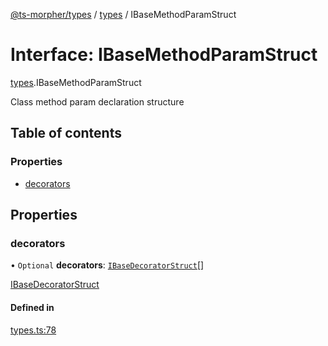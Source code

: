 [@ts-morpher/types](../README.md) / [types](../modules/types.md) / IBaseMethodParamStruct

# Interface: IBaseMethodParamStruct

[types](../modules/types.md).IBaseMethodParamStruct

Class method param declaration structure

## Table of contents

### Properties

- [decorators](types.IBaseMethodParamStruct.md#decorators)

## Properties

### decorators

• `Optional` **decorators**: [`IBaseDecoratorStruct`](types.IBaseDecoratorStruct.md)[]

[IBaseDecoratorStruct](types.IBaseDecoratorStruct.md)

#### Defined in

[types.ts:78](https://github.com/linbudu599/morpher/blob/e1b7ece/packages/types/src/types.ts#L78)
